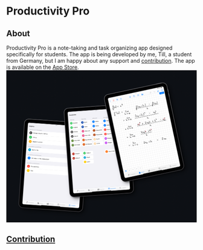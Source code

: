# Productivity Pro

## About
Productivity Pro is a note-taking and task organizing app designed specifically for students. The app is being developed by me, Till, a student from Germany, but I am happy about any support and [contribution](contribution). The app is available on the [App Store](https://apps.apple.com/us/app/productivity-pro/id6449678571).
![Productivity Pro](preview.png)

## [Contribution](#contribution)
